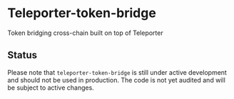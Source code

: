 # Teleporter-token-bridge

Token bridging cross-chain built on top of Teleporter

## Status

Please note that `teleporter-token-bridge` is still under active development and should not be used in production. The code is not yet audited and will be subject to active changes.
